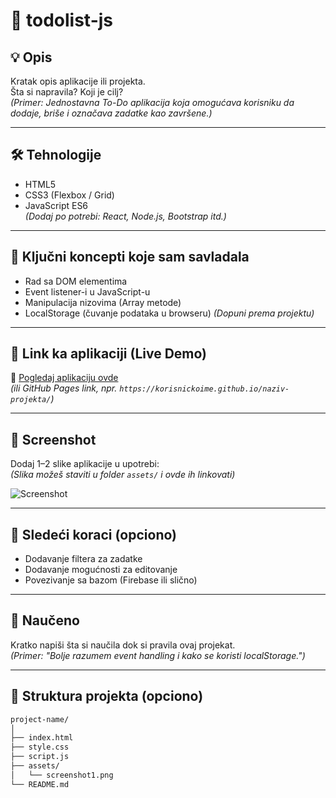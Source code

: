 # 📌 todolist-js

## 💡 Opis
Kratak opis aplikacije ili projekta.  
Šta si napravila? Koji je cilj?  
*(Primer: Jednostavna To-Do aplikacija koja omogućava korisniku da dodaje, briše i označava zadatke kao završene.)*

---

## 🛠️ Tehnologije
- HTML5  
- CSS3 (Flexbox / Grid)  
- JavaScript ES6  
*(Dodaj po potrebi: React, Node.js, Bootstrap itd.)*

---

## 🎯 Ključni koncepti koje sam savladala
- Rad sa DOM elementima
- Event listener-i u JavaScript-u
- Manipulacija nizovima (Array metode)
- LocalStorage (čuvanje podataka u browseru)
*(Dopuni prema projektu)*

---

## 🧪 Link ka aplikaciji (Live Demo)
🔗 [Pogledaj aplikaciju ovde](https://tvoj-link.netlify.app)  
*(ili GitHub Pages link, npr. `https://korisnickoime.github.io/naziv-projekta/`)*

---

## 📸 Screenshot
Dodaj 1–2 slike aplikacije u upotrebi:  
*(Slika možeš staviti u folder `assets/` i ovde ih linkovati)*

![Screenshot](./assets/screenshot1.png)

---

## 🚀 Sledeći koraci (opciono)
- Dodavanje filtera za zadatke  
- Dodavanje mogućnosti za editovanje  
- Povezivanje sa bazom (Firebase ili slično)

---

## 🧠 Naučeno
Kratko napiši šta si naučila dok si pravila ovaj projekat.  
*(Primer: "Bolje razumem event handling i kako se koristi localStorage.")*

---

## 📁 Struktura projekta (opciono)
```bash
project-name/
│
├── index.html
├── style.css
├── script.js
├── assets/
│   └── screenshot1.png
└── README.md

